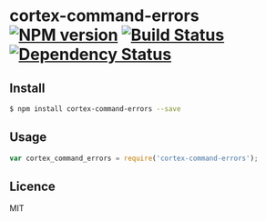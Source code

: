 # cortex-command-errors [![NPM version](https://badge.fury.io/js/cortex-command-errors.svg)](http://badge.fury.io/js/cortex-command-errors) [![Build Status](https://travis-ci.org/cortexjs/cortex-command-errors.svg?branch=master)](https://travis-ci.org/cortexjs/cortex-command-errors) [![Dependency Status](https://gemnasium.com/cortexjs/cortex-command-errors.svg)](https://gemnasium.com/cortexjs/cortex-command-errors)

<!-- description -->

## Install

```bash
$ npm install cortex-command-errors --save
```

## Usage

```js
var cortex_command_errors = require('cortex-command-errors');
```

## Licence

MIT
<!-- do not want to make nodeinit to complicated, you can edit this whenever you want. -->
